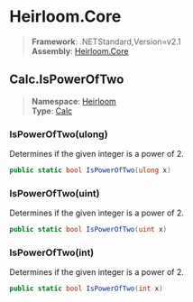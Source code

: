 # Heirloom.Core

> **Framework**: .NETStandard,Version=v2.1  
> **Assembly**: [Heirloom.Core][0]  

## Calc.IsPowerOfTwo

> **Namespace**: [Heirloom][0]  
> **Type**: [Calc][1]  

### IsPowerOfTwo(ulong)

Determines if the given integer is a power of 2.

```cs
public static bool IsPowerOfTwo(ulong x)
```

### IsPowerOfTwo(uint)

Determines if the given integer is a power of 2.

```cs
public static bool IsPowerOfTwo(uint x)
```

### IsPowerOfTwo(int)

Determines if the given integer is a power of 2.

```cs
public static bool IsPowerOfTwo(int x)
```

[0]: ../../../Heirloom.Core.md
[1]: ../Calc.md
